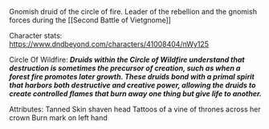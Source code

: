 Gnomish druid of the circle of fire. Leader of the rebellion and the gnomish forces during the [[Second Battle of Vietgnome]]


Character stats:
https://www.dndbeyond.com/characters/41008404/nWy125

Circle Of Wildfire:
	**_Druids within the Circle of Wildfire understand that destruction is sometimes the precursor of creation, such as when a forest fire promotes later growth. These druids bond with a primal spirit that harbors both destructive and creative power, allowing the druids to create controlled flames that burn away one thing but give life to another._**

Attributes:
	Tanned Skin
	shaven head
	Tattoos of a vine of thrones across her crown
	Burn mark on left hand